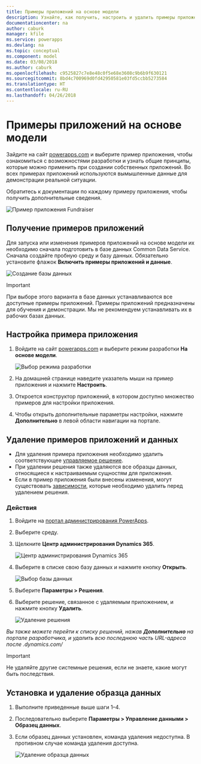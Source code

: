 ```yaml
---
title: Примеры приложений на основе модели
description: Узнайте, как получить, настроить и удалить примеры приложений на основе модели.
documentationcenter: na
author: caburk
manager: kfile
ms.service: powerapps
ms.devlang: na
ms.topic: conceptual
ms.component: model
ms.date: 03/08/2018
ms.author: caburk
ms.openlocfilehash: c9525827c7e8e48c0f5e68e3608c9b6b9f630121
ms.sourcegitcommit: 8bd4c700969d0fd42950581e03fd5ccbb5273584
ms.translationtype: HT
ms.contentlocale: ru-RU
ms.lasthandoff: 04/26/2018
---
```

# <a name="model-driven-sample-apps"></a>Примеры приложений на основе модели

Зайдите на сайт [powerapps.com](https://powerapps.com) и выберите пример приложения, чтобы ознакомиться с возможностями разработки и узнать общие принципы, которые можно применить при создании собственных приложений. Во всех примерах приложений используются вымышленные данные для демонстрации реальной ситуации. 

Обратитесь к документации по каждому примеру приложения, чтобы получить дополнительные сведения. 

![Пример приложения Fundraiser](media/overview-model-driven-samples/fundraiser-app1.png)


## <a name="get-sample-apps"></a>Получение примеров приложений

Для запуска или изменения примеров приложений на основе модели их необходимо сначала подготовить в базе данных Common Data Service. Сначала создайте пробную среду и базу данных. Обязательно установите флажок **Включить примеры приложений и данные**.

![Создание базы данных](media/overview-model-driven-samples/create-database1.png)


> [!IMPORTANT]
> При выборе этого варианта в базе данных устанавливаются все доступные примеры приложений. Примеры приложений предназначены для обучения и демонстрации. Мы не рекомендуем устанавливать их в рабочих базах данных. 

## <a name="customize-a-sample-app"></a>Настройка примера приложения

1. Войдите на сайт [powerapps.com](https://powerapps.com) и выберите режим разработки **На основе модели**. 

    ![Выбор режима разработки](media/overview-model-driven-samples/choose-design-mode.png)

2. На домашней странице наведите указатель мыши на пример приложения и нажмите **Настроить**.
3. Откроется конструктор приложений, в котором доступно множество примеров для настройки приложения. 
4. Чтобы открыть дополнительные параметры настройки, нажмите **Дополнительно** в левой области навигации на портале.

## <a name="remove-sample-apps-and-data"></a>Удаление примеров приложений и данных 
- Для удаления примера приложения необходимо удалить соответствующее [управляемое решение](https://docs.microsoft.com/dynamics365/customer-engagement/developer/uninstall-delete-solution). 
- При удалении решения также удаляются все образцы данных, относящиеся к настраиваемым сущностям для приложения.
- Если в пример приложения были внесены изменения, могут существовать [зависимости](https://docs.microsoft.com/dynamics365/customer-engagement/developer/dependency-tracking-solution-components), которые необходимо удалить перед удалением решения.

### <a name="steps"></a>Действия
1. Войдите на [портал администрирования PowerApps](https://admin.powerapps.com).

2. Выберите среду.

3. Щелкните **Центр администрирования Dynamics 365**. 

    ![Центр администрирования Dynamics 365](media/overview-model-driven-samples/admin-center.png)

4. Выберите в списке свою базу данных и нажмите кнопку **Открыть**.

    ![Выбор базы данных](media/overview-model-driven-samples/select-database.png)

5. Выберите **Параметры > Решения**.

6. Выберите решение, связанное с удаляемым приложением, и нажмите кнопку **Удалить**.

    ![Удаление решения](media/overview-model-driven-samples/delete-solution.png)

*Вы также можете перейти к списку решений, нажав **Дополнительно** на портале разработчика, и удалить всю последнюю часть URL-адреса после .dynamics.com/*

> [!IMPORTANT]
> Не удаляйте другие системные решения, если не знаете, какие могут быть последствия.

## <a name="install-or-uninstall-sample-data"></a>Установка и удаление образца данных
1. Выполните приведенные выше шаги 1–4.
2. Последовательно выберите **Параметры > Управление данными > Образец данных**.
3. Если образец данных установлен, команда удаления недоступна. В противном случае команда удаления доступна. 

    ![Удаление образца данных](media/overview-model-driven-samples/remove-sample-data.png)





